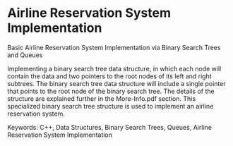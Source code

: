 # Airline Reservation System Implementation
Basic Airline Reservation System Implementation via Binary Search Trees and Queues

Implementing a binary search tree data structure, in which each node will contain the data and two pointers to the root nodes of its left and right subtrees. The binary search tree data structure will include a single pointer that points to the root node of the binary search tree. The details of the structure are explained further in the More-Info.pdf section. This specialized binary search tree structure is used to implement an airline reservation system.

Keywords: C++, Data Structures, Binary Search Trees, Queues, Airline Reservation System Implementation
